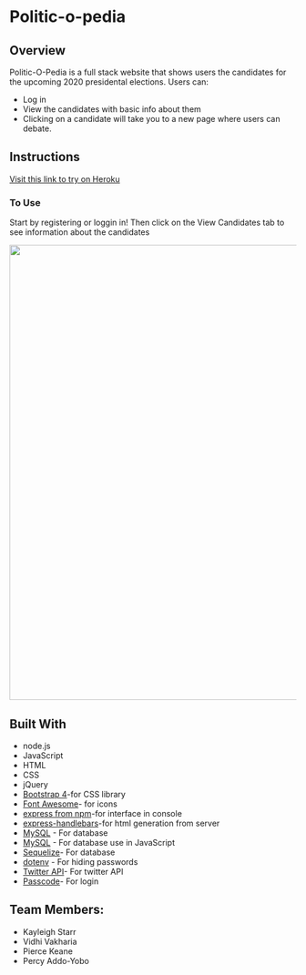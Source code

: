 # Politic-o-pedia


## Overview
Politic-O-Pedia is a full stack website that shows users the candidates for the upcoming 2020 presidental elections. Users can:
* Log in
* View the candidates with basic info about them
* Clicking on a candidate will take you to a new page where users can debate.

## Instructions
[Visit this link to try on Heroku](https://politic-o-pedia.herokuapp.com/)
<br>

### To Use
Start by registering or loggin in! Then click on the View Candidates tab to see information about the candidates

<img src="./public/assets/img/example.gif" width="800">
 
## Built With
* node.js
* JavaScript
* HTML
* CSS
* jQuery
* [Bootstrap 4](https://getbootstrap.com/)-for CSS library
* [Font Awesome](https://fontawesome.com/?from=io)- for icons
* [express from npm](https://www.npmjs.com/package/express)-for interface in console
* [express-handlebars](https://www.npmjs.com/package/express-handlebars)-for html generation from server
* [MySQL](https://www.mysql.com/) - For database
* [MySQL](https://www.npmjs.com/package/mysql) - For database use in JavaScript
* [Sequelize](https://www.npmjs.com/package/sequelize)- For database
* [dotenv](https://www.npmjs.com/package/dotenv) - For hiding passwords
* [Twitter API](https://developer.twitter.com/en/docs.html)- For twitter API
* [Passcode](https://www.npmjs.com/package/passcode)- For login

## Team Members:
* Kayleigh Starr
* Vidhi Vakharia
* Pierce Keane
* Percy Addo-Yobo
